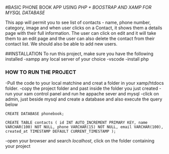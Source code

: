 #BASIC PHONE BOOK APP USING _PHP + BOOSTRAP AND XAMP FOR MYSQL DATABASE_

This app will permit you to see list of contacts - name, phone number, category, image and when user clicks on a Contact, it shows them a details page with their full information. The user can click on edit and it will take them to an edit page and the user can also delete the contact from their contact list. We should also be able to add new users.

##INSTALLATION
To run this project, make sure you have the following installed
-xampp any local server of your choice
-vscode
-install php

### HOW TO RUN THE PROJECT

-Pull the code to your local matchine and creat a folder in your xamp/htdocs folder.
-copy the project folder and past inside the folder you just created
-run your xam control panel and run he appache sever and mysql
-click on admin, just beside mysql and create a database and also execute the query below

`CREATE DATABASE phonebook;`

`CREATE TABLE contacts (
    id INT AUTO_INCREMENT PRIMARY KEY,
    name VARCHAR(100) NOT NULL,
    phone VARCHAR(15) NOT NULL,
    email VARCHAR(100),
    created_at TIMESTAMP DEFAULT CURRENT_TIMESTAMP
);`

-open your browser and search _localhost_, click on the folder containing your project
